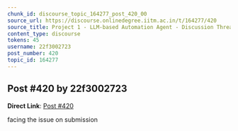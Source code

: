 ```yaml
---
chunk_id: discourse_topic_164277_post_420_00
source_url: https://discourse.onlinedegree.iitm.ac.in/t/164277/420
source_title: Project 1 - LLM-based Automation Agent - Discussion Thread [TDS Jan 2025]
content_type: discourse
tokens: 45
username: 22f3002723
post_number: 420
topic_id: 164277
---
```


## Post #420 by 22f3002723

**Direct Link**: [Post #420](https://discourse.onlinedegree.iitm.ac.in/t/164277/420)

facing the issue on submission
